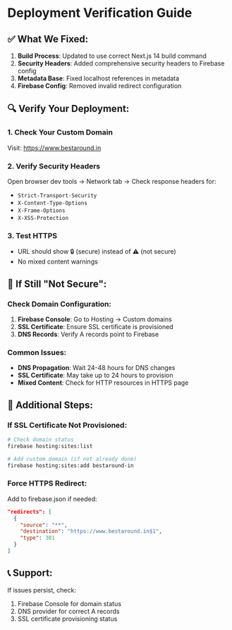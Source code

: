 # Deployment Verification Guide

## ✅ What We Fixed:

1. **Build Process**: Updated to use correct Next.js 14 build command
2. **Security Headers**: Added comprehensive security headers to Firebase config
3. **Metadata Base**: Fixed localhost references in metadata
4. **Firebase Config**: Removed invalid redirect configuration

## 🔍 Verify Your Deployment:

### 1. Check Your Custom Domain
Visit: https://www.bestaround.in

### 2. Verify Security Headers
Open browser dev tools → Network tab → Check response headers for:
- `Strict-Transport-Security`
- `X-Content-Type-Options`
- `X-Frame-Options`
- `X-XSS-Protection`

### 3. Test HTTPS
- URL should show 🔒 (secure) instead of ⚠️ (not secure)
- No mixed content warnings

## 🚨 If Still "Not Secure":

### Check Domain Configuration:
1. **Firebase Console**: Go to Hosting → Custom domains
2. **SSL Certificate**: Ensure SSL certificate is provisioned
3. **DNS Records**: Verify A records point to Firebase

### Common Issues:
- **DNS Propagation**: Wait 24-48 hours for DNS changes
- **SSL Certificate**: May take up to 24 hours to provision
- **Mixed Content**: Check for HTTP resources in HTTPS page

## 🔧 Additional Steps:

### If SSL Certificate Not Provisioned:
```bash
# Check domain status
firebase hosting:sites:list

# Add custom domain (if not already done)
firebase hosting:sites:add bestaround-in
```

### Force HTTPS Redirect:
Add to firebase.json if needed:
```json
"redirects": [
  {
    "source": "**",
    "destination": "https://www.bestaround.in$1",
    "type": 301
  }
]
```

## 📞 Support:
If issues persist, check:
1. Firebase Console for domain status
2. DNS provider for correct A records
3. SSL certificate provisioning status

